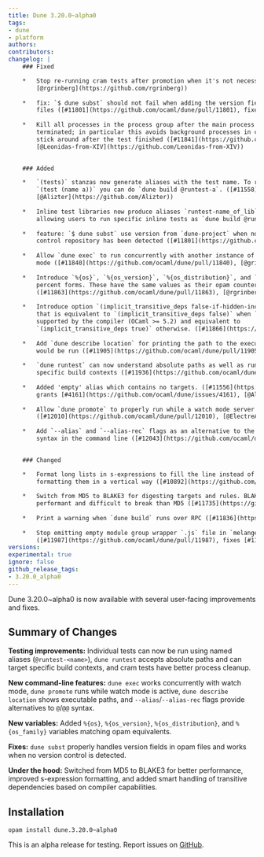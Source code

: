 ```yaml
---
title: Dune 3.20.0~alpha0
tags:
- dune
- platform
authors:
contributors:
changelog: |
    ### Fixed

    *   Stop re-running cram tests after promotion when it's not necessary ([#11994](https://github.com/ocaml/dune/pull/11994),  
        [@rgrinberg](https://github.com/rgrinberg))
        
    *   fix: `$ dune subst` should not fail when adding the version field in opam  
        files ([#11801](https://github.com/ocaml/dune/pull/11801), fixes [#11045](https://github.com/ocaml/dune/issues/11045), [@btjorge](https://github.com/btjorge))
        
    *   Kill all processes in the process group after the main process has  
        terminated; in particular this avoids background processes in cram tests to  
        stick around after the test finished ([#11841](https://github.com/ocaml/dune/pull/11841), fixes [#11820](https://github.com/ocaml/dune/issues/11820), [@Alizter](https://github.com/Alizter),  
        [@Leonidas-from-XIV](https://github.com/Leonidas-from-XIV))
        

    ### Added

    *   `(tests)` stanzas now generate aliases with the test name. To run  
        `(test (name a))` you can do `dune build @runtest-a`. ([#11558](https://github.com/ocaml/dune/pull/11558), grants part of [#10239](https://github.com/ocaml/dune/issues/10239),  
        [@Alizter](https://github.com/Alizter))
        
    *   Inline test libraries now produce aliases `runtest-name_of_lib`  
        allowing users to run specific inline tests as `dune build @runtest-name_of_lib`. ([#11109](https://github.com/ocaml/dune/pull/11109), partially fixes [#10239](https://github.com/ocaml/dune/issues/10239), [@Alizter](https://github.com/Alizter))
        
    *   feature: `$ dune subst` use version from `dune-project` when no version  
        control repository has been detected ([#11801](https://github.com/ocaml/dune/pull/11801), [@btjorge](https://github.com/btjorge))
        
    *   Allow `dune exec` to run concurrently with another instance of dune in watch  
        mode ([#11840](https://github.com/ocaml/dune/pull/11840), [@gridbugs](https://github.com/gridbugs))
        
    *   Introduce `%{os}`, `%{os_version}`, `%{os_distribution}`, and `%{os_family}`  
        percent forms. These have the same values as their opam counterparts.  
        ([#11863](https://github.com/ocaml/dune/pull/11863), [@rgrinberg](https://github.com/rgrinberg))
        
    *   Introduce option `(implicit_transitive_deps false-if-hidden-includes-supported)`  
        that is equivalent to `(implicit_transitive_deps false)` when `-H` is  
        supported by the compiler (OCaml >= 5.2) and equivalent to  
        `(implicit_transitive_deps true)` otherwise. ([#11866](https://github.com/ocaml/dune/pull/11866), fixes [#11212](https://github.com/ocaml/dune/issues/11212), [@nojb](https://github.com/nojb))
        
    *   Add `dune describe location` for printing the path to the executable that  
        would be run ([#11905](https://github.com/ocaml/dune/pull/11905), [@gridbugs](https://github.com/gridbugs))
        
    *   `dune runtest` can now understand absolute paths as well as run tests in  
        specific build contexts ([#11936](https://github.com/ocaml/dune/pull/11936), [@Alizter](https://github.com/Alizter)).
        
    *   Added 'empty' alias which contains no targets. ([#11556](https://github.com/ocaml/dune/pull/11556) [#11952](https://github.com/ocaml/dune/pull/11952) [#11955](https://github.com/ocaml/dune/pull/11955) [#11956](https://github.com/ocaml/dune/pull/11956),  
        grants [#4161](https://github.com/ocaml/dune/issues/4161), [@Alizter](https://github.com/Alizter) and [@rgrinberg](https://github.com/rgrinberg))
        
    *   Allow `dune promote` to properly run while a watch mode server is running  
        ([#12010](https://github.com/ocaml/dune/pull/12010), [@ElectreAAS](https://github.com/ElectreAAS))
        
    *   Add `--alias` and `--alias-rec` flags as an alternative to the `@` and `@@`  
        syntax in the command line ([#12043](https://github.com/ocaml/dune/pull/12043), fixes [#5775](https://github.com/ocaml/dune/issues/5775), [@rgrinberg](https://github.com/rgrinberg))
        

    ### Changed

    *   Format long lists in s-expressions to fill the line instead of  
        formatting them in a vertical way ([#10892](https://github.com/ocaml/dune/pull/10892), fixes [#10860](https://github.com/ocaml/dune/issues/10860), [@nojb](https://github.com/nojb))
        
    *   Switch from MD5 to BLAKE3 for digesting targets and rules. BLAKE3 is both more  
        performant and difficult to break than MD5 ([#11735](https://github.com/ocaml/dune/pull/11735), [@rgrinberg](https://github.com/rgrinberg), [@Alizter](https://github.com/Alizter))
        
    *   Print a warning when `dune build` runs over RPC ([#11836](https://github.com/ocaml/dune/issues/11836), [@gridbugs](https://github.com/gridbugs))
        
    *   Stop emitting empty module group wrapper `.js` file in `melange.emit`  
        ([#11987](https://github.com/ocaml/dune/pull/11987), fixes [#11986](https://github.com/ocaml/dune/pull/11986), [@anmonteiro](https://github.com/anmonteiro))
versions:
experimental: true
ignore: false
github_release_tags:
- 3.20.0_alpha0
---
```


Dune 3.20.0~alpha0 is now available with several user-facing improvements and fixes.

## Summary of Changes

**Testing improvements:** Individual tests can now be run using named aliases (`@runtest-<name>`), `dune runtest` accepts absolute paths and can target specific build contexts, and cram tests have better process cleanup.

**New command-line features:** `dune exec` works concurrently with watch mode, `dune promote` runs while watch mode is active, `dune describe location` shows executable paths, and `--alias`/`--alias-rec` flags provide alternatives to `@`/`@@` syntax.

**New variables:** Added `%{os}`, `%{os_version}`, `%{os_distribution}`, and `%{os_family}` variables matching opam equivalents.

**Fixes:** `dune subst` properly handles version fields in opam files and works when no version control is detected.

**Under the hood:** Switched from MD5 to BLAKE3 for better performance, improved s-expression formatting, and added smart handling of transitive dependencies based on compiler capabilities.

## Installation

```
opam install dune.3.20.0~alpha0
```

This is an alpha release for testing. Report issues on [GitHub](https://github.com/ocaml/dune).